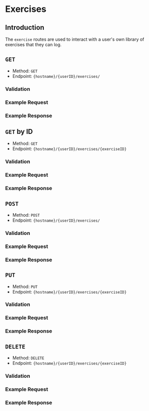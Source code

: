 # Exercises

## Introduction

The `exercise` routes are used to interact with a user's own library of exercises that they can log.

## `GET`

* Method: `GET`
* Endpoint: `{hostname}/{userID}/exercises/`

### Validation

### Example Request

### Example Response

## `GET` by ID

* Method: `GET`
* Endpoint: `{hostname}/{userID}/exercises/{exerciseID}`

### Validation

### Example Request

### Example Response

## `POST`

* Method: `POST`
* Endpoint: `{hostname}/{userID}/exercises/`

### Validation

### Example Request

### Example Response

## `PUT`

* Method: `PUT`
* Endpoint: `{hostname}/{userID}/exercises/{exerciseID}`

### Validation

### Example Request

### Example Response


## `DELETE`

* Method: `DELETE`
* Endpoint: `{hostname}/{userID}/exercises/{exerciseID}`

### Validation



### Example Request

### Example Response
